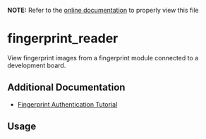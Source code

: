 __NOTE:__ Refer to the [online documentation](https://siliconlabs.github.io/mltk) to properly view this file
# fingerprint_reader
View fingerprint images from a fingerprint module connected to a development board.

## Additional Documentation

- [Fingerprint Authentication Tutorial](https://siliconlabs.github.io/mltk/mltk/tutorials/fingerprint_authentication.html)


## Usage

```{include} ./fingerprint_reader_cli_help.md
```